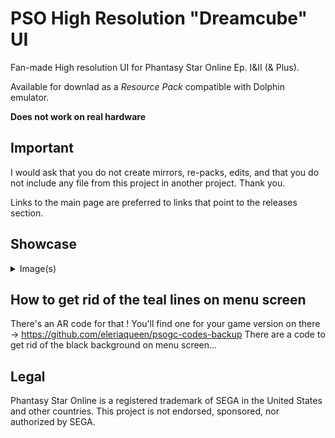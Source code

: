 # PSO High Resolution "Dreamcube" UI
Fan-made High resolution UI for Phantasy Star Online Ep. I&II (& Plus).

Available for downlad as a _Resource Pack_ compatible with Dolphin emulator.

__Does not work on real hardware__

## Important
I would ask that you do not create mirrors, re-packs, edits, and that you do not include any file from this project in another project. Thank you.

Links to the main page are preferred to links that point to the releases section.

## Showcase
<details>
  <summary>Image(s)</summary>
  
  ![Showcase A](showcase_a.png)
  
</details>

## How to get rid of the teal lines on menu screen

There's an AR code for that !
You'll find one for your game version on there -> https://github.com/eleriaqueen/psogc-codes-backup 
There are a code to get rid of the black background on menu screen...

## Legal
Phantasy Star Online is a registered trademark of SEGA in the United States and other countries.
This project is not endorsed, sponsored, nor authorized by SEGA.
